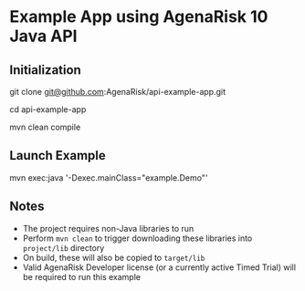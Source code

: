 # Example App using AgenaRisk 10 Java API

## Initialization

git clone git@github.com:AgenaRisk/api-example-app.git

cd api-example-app

mvn clean compile

## Launch Example

mvn exec:java '-Dexec.mainClass="example.Demo"'

## Notes

* The project requires non-Java libraries to run
* Perform `mvn clean` to trigger downloading these libraries into `project/lib` directory
* On build, these will also be copied to `target/lib`
* Valid AgenaRisk Developer license (or a currently active Timed Trial) will be required to run this example